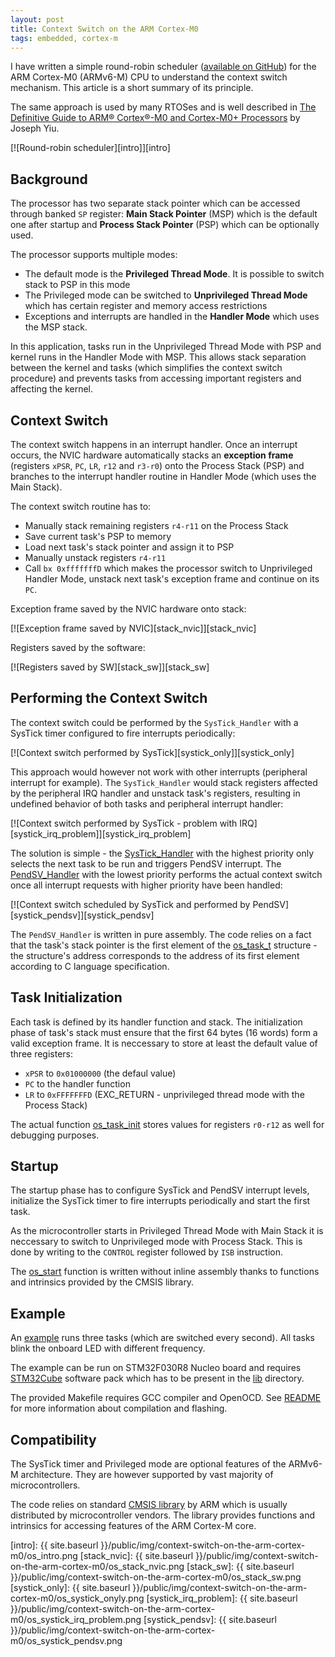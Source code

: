 ```yaml
---
layout: post
title: Context Switch on the ARM Cortex-M0
tags: embedded, cortex-m
---
```


I have written a simple round-robin scheduler ([available on GitHub][1]) for the
ARM Cortex-M0 (ARMv6-M) CPU to understand the context switch mechanism. This
article is a short summary of its principle.

The same approach is used by many RTOSes and is well described in
[The Definitive Guide to ARM® Cortex®-M0 and Cortex-M0+ Processors][2] by
Joseph Yiu.

[![Round-robin scheduler][intro]][intro]

<!--more-->

## Background

The processor has two separate stack pointer which can be accessed through banked
``SP`` register: **Main Stack Pointer** (MSP) which is the default one after
startup and **Process Stack Pointer** (PSP) which can be optionally used.

The processor supports multiple modes:

  - The default mode is the **Privileged Thread Mode**. It is possible to switch
    stack to PSP in this mode
  - The Privileged mode can be switched to **Unprivileged Thread Mode** which has
    certain register and memory access restrictions
  - Exceptions and interrupts are handled in the **Handler Mode** which uses the
    MSP stack.

In this application, tasks run in the Unprivileged Thread Mode with PSP and
kernel runs in the Handler Mode with MSP. This allows stack separation
between the kernel and tasks (which simplifies the context switch procedure) and
prevents tasks from accessing important registers and affecting the kernel.

## Context Switch

The context switch happens in an interrupt handler. Once an interrupt occurs,
the NVIC hardware automatically stacks an **exception frame** (registers
``xPSR``, ``PC``, ``LR``, ``r12`` and ``r3-r0``) onto the Process Stack (PSP)
and branches to the interrupt handler routine in Handler Mode (which uses the
Main Stack).

The context switch routine has to:

  - Manually stack remaining registers ``r4-r11`` on the Process Stack
  - Save current task's PSP to memory
  - Load next task's stack pointer and assign it to PSP
  - Manually unstack registers ``r4-r11``
  - Call ``bx 0xfffffffD`` which makes the processor switch to Unprivileged
    Handler Mode, unstack next task's exception frame and continue on its ``PC``.

Exception frame saved by the NVIC hardware onto stack:

[![Exception frame saved by NVIC][stack_nvic]][stack_nvic]

Registers saved by the software:

[![Registers saved by SW][stack_sw]][stack_sw]

## Performing the Context Switch

The context switch could be performed by the ``SysTick_Handler`` with a SysTick
timer configured to fire interrupts periodically:

[![Context switch performed by SysTick][systick_only]][systick_only]

This approach would however not work with other interrupts (peripheral interrupt
for example). The ``SysTick_Handler`` would stack registers affected by the
peripheral IRQ handler and unstack task's registers, resulting in undefined
behavior of both tasks and peripheral interrupt handler:

[![Context switch performed by SysTick - problem with IRQ][systick_irq_problem]][systick_irq_problem]

The solution is simple - the [SysTick_Handler][3] with the highest priority
only selects the next task to be run and triggers PendSV interrupt.
The [PendSV_Handler][4] with the lowest priority performs the actual
context switch once all interrupt requests with higher priority have been
handled:

[![Context switch scheduled by SysTick and performed by PendSV][systick_pendsv]][systick_pendsv]

The ``PendSV_Handler`` is written in pure assembly. The code relies on a fact
that the task's stack pointer is the first element of the [os_task_t][5]
structure - the structure's address corresponds to the address of its first
element according to C language specification.

## Task Initialization

Each task is defined by its handler function and stack. The initialization phase
of task's stack must ensure that the first 64 bytes (16 words) form a valid
exception frame. It is neccessary to store at least the default value of three
registers:

  - ``xPSR`` to ``0x01000000`` (the defaul value)
  - ``PC`` to the handler function
  - ``LR`` to ``0xFFFFFFFD`` (EXC_RETURN - unprivileged thread mode with the
    Process Stack)

The actual function [os_task_init][6] stores values for registers ``r0-r12`` as
well for debugging purposes.

## Startup

The startup phase has to configure SysTick and PendSV interrupt levels,
initialize the SysTick timer to fire interrupts periodically and start the
first task.

As the microcontroller starts in Privileged Thread Mode with Main Stack it is
neccessary to switch to Unprivileged mode with Process Stack. This is done by
writing to the ``CONTROL`` register followed by ``ISB`` instruction.

The [os_start][7] function is written without inline assembly thanks to
functions and intrinsics provided by the CMSIS library.

## Example

An [example][8] runs three tasks (which are switched every second). All tasks
blink the onboard LED with different frequency.

The example can be run on STM32F030R8 Nucleo board and requires [STM32Cube][9]
software pack which has to be present in the [lib][10] directory.

The provided Makefile requires GCC compiler and OpenOCD. See
[README][11] for more information about compilation and flashing.

## Compatibility

The SysTick timer and Privileged mode are optional features of the ARMv6-M
architecture. They are however supported by vast majority of microcontrollers.

The code relies on standard [CMSIS library][12] by ARM which is usually
distributed by microcontroller vendors. The library provides functions and
intrinsics for accessing features of the ARM Cortex-M core.

[1]: https://github.com/adamheinrich/os.h/tree/blog_2016_07
[2]: http://store.elsevier.com/The-Definitive-Guide-to-ARM%C2%AE-Cortex%C2%AE-M0-and-Cortex-M0+-Processors/Joseph-Yiu/isbn-9780128032770/
[3]: https://github.com/adamheinrich/os.h/blob/blog_2016_07/src/os.c#L96
[4]: https://github.com/adamheinrich/os.h/blob/blog_2016_07/src/os_pendsv_handler.s
[5]: https://github.com/adamheinrich/os.h/blob/blog_2016_07/src/os.c#L8
[6]: https://github.com/adamheinrich/os.h/blob/blog_2016_07/src/os.c#L32
[7]: https://github.com/adamheinrich/os.h/blob/blog_2016_07/src/os.c#L74
[8]: https://github.com/adamheinrich/os.h/blob/blog_2016_07/examples/stm32f030x8/main.c
[9]: http://www.st.com/content/st_com/en/products/embedded-software/mcus-embedded-software/stm32-embedded-software/stm32cube-embedded-software.html?querycriteria=productId=LN1897
[10]: https://github.com/adamheinrich/os.h/tree/blog_2016_07/examples/lib
[11]: https://github.com/adamheinrich/os.h/blob/blog_2016_07/examples/stm32f030x8
[12]: http://www.arm.com/products/processors/cortex-m/cortex-microcontroller-software-interface-standard.php

[intro]: {{ site.baseurl }}/public/img/context-switch-on-the-arm-cortex-m0/os_intro.png
[stack_nvic]: {{ site.baseurl }}/public/img/context-switch-on-the-arm-cortex-m0/os_stack_nvic.png
[stack_sw]: {{ site.baseurl }}/public/img/context-switch-on-the-arm-cortex-m0/os_stack_sw.png
[systick_only]: {{ site.baseurl }}/public/img/context-switch-on-the-arm-cortex-m0/os_systick_onyly.png
[systick_irq_problem]: {{ site.baseurl }}/public/img/context-switch-on-the-arm-cortex-m0/os_systick_irq_problem.png
[systick_pendsv]: {{ site.baseurl }}/public/img/context-switch-on-the-arm-cortex-m0/os_systick_pendsv.png